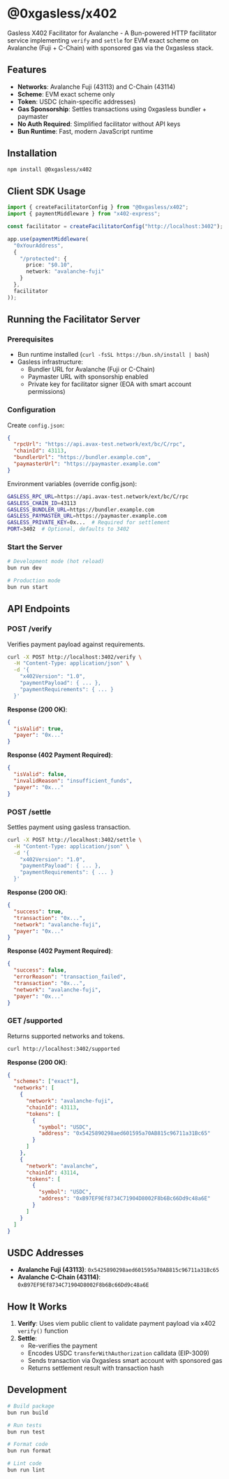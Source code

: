 # @0xgasless/x402

Gasless X402 Facilitator for Avalanche - A Bun-powered HTTP facilitator service implementing `verify` and `settle` for EVM exact scheme on Avalanche (Fuji + C-Chain) with sponsored gas via the 0xgasless stack.

## Features

- **Networks**: Avalanche Fuji (43113) and C-Chain (43114)
- **Scheme**: EVM exact scheme only
- **Token**: USDC (chain-specific addresses)
- **Gas Sponsorship**: Settles transactions using 0xgasless bundler + paymaster
- **No Auth Required**: Simplified facilitator without API keys
- **Bun Runtime**: Fast, modern JavaScript runtime

## Installation

```bash
npm install @0xgasless/x402
```

## Client SDK Usage

```typescript
import { createFacilitatorConfig } from "@0xgasless/x402";
import { paymentMiddleware } from "x402-express";

const facilitator = createFacilitatorConfig("http://localhost:3402");

app.use(paymentMiddleware(
  "0xYourAddress",
  {
    "/protected": {
      price: "$0.10",
      network: "avalanche-fuji"
    }
  },
  facilitator
));
```

## Running the Facilitator Server

### Prerequisites

- Bun runtime installed (`curl -fsSL https://bun.sh/install | bash`)
- Gasless infrastructure:
  - Bundler URL for Avalanche (Fuji or C-Chain)
  - Paymaster URL with sponsorship enabled
  - Private key for facilitator signer (EOA with smart account permissions)

### Configuration

Create `config.json`:

```json
{
  "rpcUrl": "https://api.avax-test.network/ext/bc/C/rpc",
  "chainId": 43113,
  "bundlerUrl": "https://bundler.example.com",
  "paymasterUrl": "https://paymaster.example.com"
}
```

Environment variables (override config.json):

```bash
GASLESS_RPC_URL=https://api.avax-test.network/ext/bc/C/rpc
GASLESS_CHAIN_ID=43113
GASLESS_BUNDLER_URL=https://bundler.example.com
GASLESS_PAYMASTER_URL=https://paymaster.example.com
GASLESS_PRIVATE_KEY=0x...  # Required for settlement
PORT=3402  # Optional, defaults to 3402
```

### Start the Server

```bash
# Development mode (hot reload)
bun run dev

# Production mode
bun run start
```

## API Endpoints

### POST /verify

Verifies payment payload against requirements.

```bash
curl -X POST http://localhost:3402/verify \
  -H "Content-Type: application/json" \
  -d '{
    "x402Version": "1.0",
    "paymentPayload": { ... },
    "paymentRequirements": { ... }
  }'
```

**Response (200 OK)**:
```json
{
  "isValid": true,
  "payer": "0x..."
}
```

**Response (402 Payment Required)**:
```json
{
  "isValid": false,
  "invalidReason": "insufficient_funds",
  "payer": "0x..."
}
```

### POST /settle

Settles payment using gasless transaction.

```bash
curl -X POST http://localhost:3402/settle \
  -H "Content-Type: application/json" \
  -d '{
    "x402Version": "1.0",
    "paymentPayload": { ... },
    "paymentRequirements": { ... }
  }'
```

**Response (200 OK)**:
```json
{
  "success": true,
  "transaction": "0x...",
  "network": "avalanche-fuji",
  "payer": "0x..."
}
```

**Response (402 Payment Required)**:
```json
{
  "success": false,
  "errorReason": "transaction_failed",
  "transaction": "0x...",
  "network": "avalanche-fuji",
  "payer": "0x..."
}
```

### GET /supported

Returns supported networks and tokens.

```bash
curl http://localhost:3402/supported
```

**Response (200 OK)**:
```json
{
  "schemes": ["exact"],
  "networks": [
    {
      "network": "avalanche-fuji",
      "chainId": 43113,
      "tokens": [
        {
          "symbol": "USDC",
          "address": "0x5425890298aed601595a70AB815c96711a31Bc65"
        }
      ]
    },
    {
      "network": "avalanche",
      "chainId": 43114,
      "tokens": [
        {
          "symbol": "USDC",
          "address": "0xB97EF9Ef8734C71904D8002F8b6Bc66Dd9c48a6E"
        }
      ]
    }
  ]
}
```

## USDC Addresses

- **Avalanche Fuji (43113)**: `0x5425890298aed601595a70AB815c96711a31Bc65`
- **Avalanche C-Chain (43114)**: `0xB97EF9Ef8734C71904D8002F8b6Bc66Dd9c48a6E`

## How It Works

1. **Verify**: Uses viem public client to validate payment payload via x402 `verify()` function
2. **Settle**: 
   - Re-verifies the payment
   - Encodes USDC `transferWithAuthorization` calldata (EIP-3009)
   - Sends transaction via 0xgasless smart account with sponsored gas
   - Returns settlement result with transaction hash

## Development

```bash
# Build package
bun run build

# Run tests
bun run test

# Format code
bun run format

# Lint code
bun run lint
```
